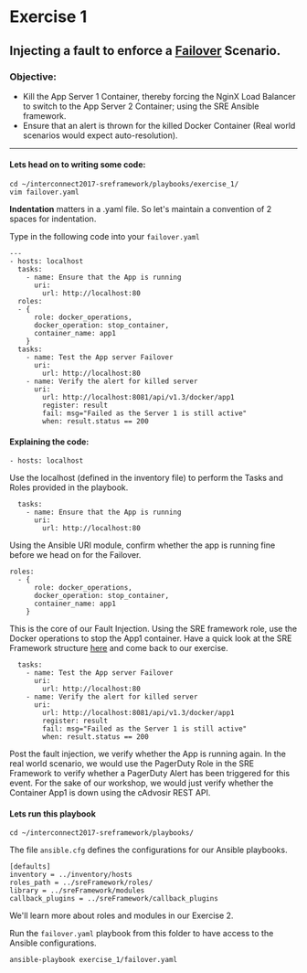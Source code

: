 # Exercise 1

## Injecting a fault to enforce a [Failover](https://en.wikipedia.org/wiki/Failover) Scenario.

### Objective:

* Kill the App Server 1 Container, thereby forcing the NginX Load Balancer to switch to the App Server 2 Container; using the SRE Ansible framework.
* Ensure that an alert is thrown for the killed Docker Container (Real world scenarios would expect auto-resolution).

---

#### Lets head on to writing some code:

```shell
cd ~/interconnect2017-sreframework/playbooks/exercise_1/
vim failover.yaml
```

**Indentation** matters in a .yaml file. So let's maintain a convention of 2 spaces for indentation.

Type in the following code into your `failover.yaml`

```shell
---
- hosts: localhost
  tasks:
    - name: Ensure that the App is running
      uri:
        url: http://localhost:80
  roles:
  - {
      role: docker_operations,
      docker_operation: stop_container,
      container_name: app1
    }
  tasks:
    - name: Test the App server Failover
      uri:
        url: http://localhost:80
    - name: Verify the alert for killed server
      uri:
        url: http://localhost:8081/api/v1.3/docker/app1
        register: result
        fail: msg="Failed as the Server 1 is still active"
        when: result.status == 200

```

#### Explaining the code:

```shell
- hosts: localhost
```
Use the localhost (defined in the inventory file) to perform the Tasks and Roles provided in the playbook.

```shell
  tasks:
    - name: Ensure that the App is running
      uri:
        url: http://localhost:80
```
Using the Ansible URI module, confirm whether the app is running fine before we head on for the Failover.

```shell
roles:
  - {
      role: docker_operations,
      docker_operation: stop_container,
      container_name: app1
    }
```
This is the core of our Fault Injection. Using the SRE framework role, use the Docker operations to stop the App1 container. Have a quick look at the SRE Framework structure [here](https://github.com/CDSLab/interconnect2017-sreframework/tree/master/sreFramework) and come back to our exercise.

```shell
  tasks:
    - name: Test the App server Failover
      uri:
        url: http://localhost:80
    - name: Verify the alert for killed server
      uri:
        url: http://localhost:8081/api/v1.3/docker/app1
        register: result
        fail: msg="Failed as the Server 1 is still active"
        when: result.status == 200
```      
Post the fault injection, we verify whether the App is running again.
In the real world scenario, we would use the PagerDuty Role in the SRE Framework to verify whether a PagerDuty Alert has been triggered for this event. For the sake of our workshop, we would just verify whether the Container App1 is down using the cAdvosir REST API.

#### Lets run this playbook

```shell
cd ~/interconnect2017-sreframework/playbooks/
```

The file `ansible.cfg` defines the configurations for our Ansible playbooks.

```shell
[defaults]
inventory = ../inventory/hosts
roles_path = ../sreFramework/roles/
library = ../sreFramework/modules
callback_plugins = ../sreFramework/callback_plugins
```

We'll learn more about roles and modules in our Exercise 2.

Run the `failover.yaml` playbook from this folder to have access to the Ansible configurations.

```shell
ansible-playbook exercise_1/failover.yaml
```

